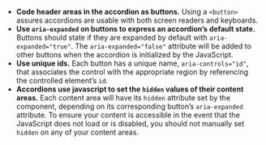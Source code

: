 - **Code header areas in the accordion as buttons.** Using a `<button>` assures accordions are usable with both screen readers and keyboards.
- **Use `aria-expanded` on buttons to express an accordion’s default state.** Buttons should state if they are expanded by default with `aria-expanded="true"`. The `aria-expanded="false"` attribute will be added to other buttons when the accordion is initialized by the JavaScript.
- **Use unique ids.** Each button has a unique name, `aria-controls="id"`, that associates the control with the appropriate region by referencing the controlled element’s `id`.
- **Accordions use javascript to set the `hidden` values of their content areas.** Each content area will have its `hidden` attribute set by the component, depending on its corresponding button’s `aria-expanded` attribute. To ensure your content is accessible in the event that the JavaScript does not load or is disabled, you should not manually set `hidden` on any of your content areas.
